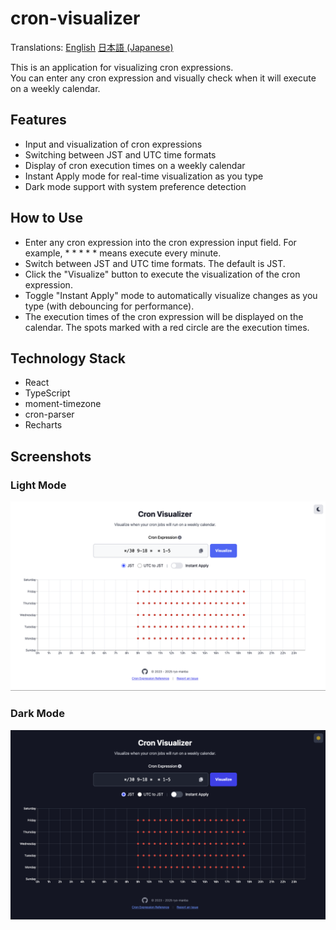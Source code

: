 # cron-visualizer

Translations: [English](/README.md) [日本語 (Japanese)](docs/README-ja.md)

This is an application for visualizing cron expressions.<br>
You can enter any cron expression and visually check when it will execute on a weekly calendar.

## Features

- Input and visualization of cron expressions
- Switching between JST and UTC time formats
- Display of cron execution times on a weekly calendar
- Instant Apply mode for real-time visualization as you type
- Dark mode support with system preference detection

## How to Use

- Enter any cron expression into the cron expression input field. For example, \* \* \* \* \* means execute every minute.
- Switch between JST and UTC time formats. The default is JST.
- Click the "Visualize" button to execute the visualization of the cron expression.
- Toggle "Instant Apply" mode to automatically visualize changes as you type (with debouncing for performance).
- The execution times of the cron expression will be displayed on the calendar. The spots marked with a red circle are the execution times.

## Technology Stack

- React
- TypeScript
- moment-timezone
- cron-parser
- Recharts

## Screenshots

### Light Mode

<img width="1200" alt="Screenshot: Cron Visualizer app interface in light mode" src="/public/screenshot-light.png">

### Dark Mode

<img width="1200" alt="Screenshot: Cron Visualizer app interface in dark mode" src="/public/screenshot-dark.png">
